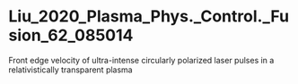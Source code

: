 # Liu_2020_Plasma_Phys._Control._Fusion_62_085014
Front edge velocity of ultra-intense circularly polarized laser pulses in a relativistically transparent plasma
